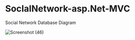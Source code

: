 # SocIalNetwork-asp.Net-MVC
Social Network Database Diagram 

![Screenshot (46)](https://user-images.githubusercontent.com/48706091/55277523-a9879180-531a-11e9-94bf-32e64ac55f07.png)
